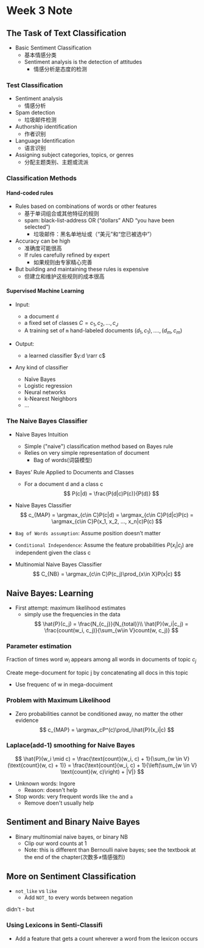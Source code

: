 # Week 3 Note

## The Task of Text Classification

- Basic Sentiment Classification
    - 基本情感分类
  - Sentiment analysis is the detection of attitudes
    - 情感分析是态度的检测

### Test Classification

- Sentiment analysis
    - 情感分析
- Spam detection
    - 垃圾邮件检测
- Authorship identification
    - 作者识别
- Language Identification
    - 语言识别
- Assigning subject categories, topics, or genres
    - 分配主题类别、主题或流派

### Classification Methods

#### Hand-coded rules
- Rules based on combinations of words or other features
    - 基于单词组合或其他特征的规则
  - spam: black-list-address OR (“dollars” AND “you have been selected”)
    - 垃圾邮件：黑名单地址或（“美元”和“您已被选中”）
- Accuracy can be high
    - 准确度可能很高
  - If rules carefully refined by expert
    - 如果规则由专家精心完善
- But building and maintaining these rules is expensive
    - 但建立和维护这些规则的成本很高

#### Supervised Machine Learning

- Input:
  - a document `d`
  - a fixed set of classes $C = {c_1, c_2,…, c_J}$
  - A training set of `m` hand-labeled documents $(d_1,c_1),....,(d_m,c_m)$
- Output:
  - a learned classifier $γ:d \rarr c$ 

- Any kind of classifier
  - Naïve Bayes
  - Logistic regression
  - Neural networks
  - k-Nearest Neighbors
  - …

### The Naive Bayes Classifier

- Naive Bayes Intuition
  - Simple ("naive") classification method based on Bayes rule
  - Relies on very simple representation of document
    - Bag of words(词袋模型)

- Bayes’ Rule Applied to Documents and Classes
  - For a document d and a class c
    $$
        P(c|d) = \frac{P(d|c)P(c)}{P(d)}
    $$

- Naive Bayes Classifier
  $$
    c_{MAP} = \argmax_{c\in C}P(c|d) = \argmax_{c\in C}P(d|c)P(c) = \argmax_{c\in C}P(x_1, x_2, ..., x_n|c)P(c)
  $$

- `Bag of Words assumption`: Assume position doesn’t matter
- `Conditional Independence`: Assume the feature probabilities $P(x_i|c_j)$ are independent given the class c

- Multinomial Naive Bayes Classifier
  $$
    C_{NB} = \argmax_{c\in C}P(c_j)\prod_{x\in X}P(x|c)
  $$

## Naive Bayes: Learning

- First attempt: maximum likelihood estimates
  - simply use the frequencies in the data
  $$
    \hat{P}(c_j) = \frac{N_{c_j}}{N_{total}}\\
    \hat{P}(w_i|c_j) = \frac{count(w_i, c_j)}{\sum_{w\in V}count(w, c_j)}
  $$

### Parameter estimation

Fraction of times word $w_i$ appears among all words in documents of topic $c_j$

Create mege-document for topic j by concatenating all docs in this topic 
- Use frequenc of w in mega-docuiment

### Problem with Maximum Likelihood

- Zero probabilities cannot be conditioned away, no matter the other evidence
  $$
    c_{MAP} = \argmax_cP^(c)\prod_i\hat{P}(x_i|c)
  $$

### Laplace(add-1) smoothing for Naive Bayes

$$
\hat{P}(w_i \mid c) = \frac{\text{count}(w_i, c) + 1}{\sum_{w \in V} (\text{count}(w, c) + 1)} = \frac{\text{count}(w_i, c) + 1}{\left(\sum_{w \in V} \text{count}(w, c)\right) + |V|}
$$

- Unknown words: Ingore
  - Reason: doesn't help
- Stop words: very frequent words like `the` and `a`
  - Remove doen't usually help

## Sentiment and Binary Naive Bayes

- Binary multinomial naive bayes, or binary NB
  - Clip our word counts at 1
  - Note: this is different than Bernoulli naive bayes; see the textbook at the end of the chapter(次数多≠情感强烈)

## More on Sentiment Classification

- `not_like` vs `like`
  - Add `NOT_` to every words between negation

didn't - but 

### Using Lexicons in Senti-Classifi

- Add a feature that gets a count wherever a word from the lexicon occurs

